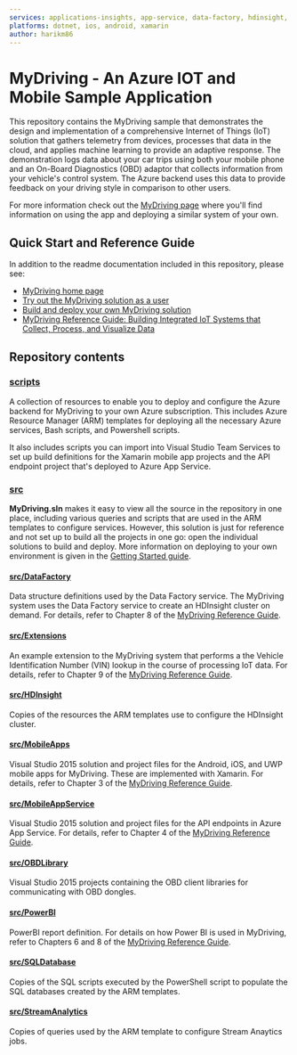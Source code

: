 ```yaml
---
services: applications-insights, app-service, data-factory, hdinsight, hockeyapp, iot-hub, key-vault, machine-learning, power-bi, sql-database, storage, stream-analytics, visual-studio-team-services 
platforms: dotnet, ios, android, xamarin
author: harikm86
---
```


# MyDriving - An Azure IOT and Mobile Sample Application

This repository contains the MyDriving sample that demonstrates the design and implementation of a comprehensive Internet of Things (IoT) solution that gathers telemetry from devices, processes that data in the cloud, and applies machine learning to provide an adaptive response. The demonstration logs data about your car trips using both your mobile phone and an On-Board Diagnostics (OBD) adaptor that collects information from your vehicle's control system. The Azure backend uses this data to provide feedback on your driving style in comparison to other users.

For more information check out the [MyDriving page](http://aka.ms/iotsampleapp) where you'll find information on using the app and deploying a similar system of your own.

## Quick Start and Reference Guide

In addition to the readme documentation included in this repository, please see:
- [MyDriving home page](http://aka.ms/iotsampleapp)
- [Try out the MyDriving solution as a user](http://aka.ms/mydriving-use)
- [Build and deploy your own MyDriving solution](http://aka.ms/mydriving-start)
- [MyDriving Reference Guide: Building Integrated IoT Systems that Collect, Process, and Visualize Data](http://aka.ms/mydriving-keynote)

## Repository contents

### [scripts](./scripts)

A collection of resources to enable you to deploy and configure the Azure backend for MyDriving to your own Azure subscription. This includes Azure Resource Manager (ARM) templates for deploying all the necessary Azure services, Bash scripts, and Powershell scripts. 

It also includes scripts you can import into Visual Studio Team Services to set up build definitions for the Xamarin mobile app projects and the API endpoint project that's deployed to Azure App Service.

### [src](./src)

**MyDriving.sln** makes it easy to view all the source in the repository in one place, including various queries and scripts that are used in the ARM templates to configure services. However, this solution is just for reference and not set up to build all the projects in one go: open the individual solutions to build and deploy. More information on deploying to your own environment is given in the [Getting Started guide](http://aka.ms/mydriving-start).

#### [src/DataFactory](./src/DataFactory)

Data structure definitions used by the Data Factory service. The MyDriving system uses the Data Factory service to create an HDInsight cluster on demand. For details, refer to Chapter 8 of the [MyDriving Reference Guide](http://aka.ms/mydriving-keynote).

#### [src/Extensions](./src/Extensions)

An example extension to the MyDriving system that performs a the Vehicle Identification Number (VIN) lookup in the course of processing IoT data. For details, refer to Chapter 9 of the [MyDriving Reference Guide](http://aka.ms/mydriving-keynote).

#### [src/HDInsight](./src/HDInsight)

Copies of the resources the ARM templates use to configure the HDInsight cluster.

#### [src/MobileApps](./src/MobileApps)

Visual Studio 2015 solution and project files for the Android, iOS, and UWP mobile apps for MyDriving. These are implemented with Xamarin. For details, refer to Chapter 3 of the [MyDriving Reference Guide](http://aka.ms/mydriving-keynote).

#### [src/MobileAppService](./src/MobileAppService)

Visual Studio 2015 solution and project files for the API endpoints in Azure App Service. For details, refer to Chapter 4 of the [MyDriving Reference Guide](http://aka.ms/mydriving-keynote).

#### [src/OBDLibrary](./src/OBDLibrary)

Visual Studio 2015 projects containing the OBD client libraries for communicating with OBD dongles.

#### [src/PowerBI](./src/PowerBI)

PowerBI report definition. For details on how Power BI is used in MyDriving, refer to Chapters 6 and 8 of the [MyDriving Reference Guide](http://aka.ms/mydriving-keynote).

#### [src/SQLDatabase](./src/SQLDatabase)

Copies of the SQL scripts executed by the PowerShell script to populate the SQL databases created by the ARM templates.

#### [src/StreamAnalytics](./src/StreamAnalytics)

Copies of queries used by the ARM template to configure Stream Anaytics jobs.

